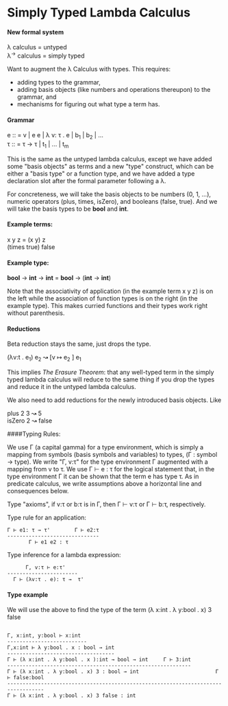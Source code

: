 # Simply Typed Lambda Calculus

#### New formal system

λ calculus = untyped<br>
λ<sup>→</sup> calculus = simply typed 

Want to augment the λ Calculus with types.
This requires:
 * adding types to the grammar,
 * adding basis objects (like numbers and operations thereupon) to the grammar, and
 * mechanisms for figuring out what type a term has.

#### Grammar
e :: = v | e e | λ v: τ . e | b<sub>1</sub> | b<sub>2</sub> | ...<br>
τ :: = τ → τ | t<sub>1</sub> | ... | t<sub>m</sub>

This is the same as the untyped lambda calculus, except we have added some "basis objects" as terms and a new "type" construct, which can be either a "basis type" or a function type, and we have added a type declaration slot after the formal parameter following a λ.

For concreteness, we will take the basis objects to be numbers (0, 1, ...), numeric operators (plus, times, isZero), and booleans (false, true). And we will take the basis types to be **bool** and **int**.

#### Example terms:
x y z = (x y) z<br>
(times true) false

#### Example type:
**bool** → **int** → **int** = **bool** → (**int** → **int**)

Note that the associativity of application (in the example term x y z) is on the left while the association of function types is on the right (in the example type). This makes curried functions and their types work right without parenthesis.

#### Reductions
Beta reduction stays the same, just drops the type.

(λv:t . e<sub>1</sub>) e<sub>2</sub> ↝ [v ↦ e<sub>2</sub> ] e<sub>1</sub>

This implies *The Erasure Theorem*: that any well-typed term in the simply typed lambda calculus will reduce to the same thing if you drop the types and reduce it in the untyped lambda calculus.

We also need to add reductions for the newly introduced basis objects. Like

plus 2 3 ↝ 5<br>
isZero 2 ↝ false

####Typing Rules:

We use Γ (a capital gamma) for a type environment, which is simply a mapping from symbols (basis symbols and variables) to types, (Γ : symbol → type). We write "Γ, v:τ" for the type environment Γ augmented with a mapping from v to τ. We use Γ ⊢ e : τ for the logical statement that, in the type environment Γ it can be shown that the term e has type τ. As in predicate calculus, we write assumptions above a horizontal line and consequences below.

Type "axioms", if v:τ or b:τ is in Γ, then Γ ⊢ v:τ or  Γ ⊢ b:τ, respectively.

Type rule for an application:
````
Γ ⊢ e1: τ → τ'        Γ ⊢ e2:τ
------------------------------
       Γ ⊢ e1 e2 : τ
````

Type inference for a lambda expression:
````
      Γ, v:τ ⊢ e:τ'
-----------------------
  Γ ⊢ (λv:τ . e): τ →  τ'
````

#### Type example
We will use the above to find the type of the term (λ x:int . λ y:bool . x) 3 false
````

Γ, x:int, y:bool ⊢ x:int
--------------------------
Γ,x:int ⊢ λ y:bool . x : bool → int
-----------------------------------
Γ ⊢ (λ x:int . λ y:bool . x ):int → bool → int     Γ ⊢ 3:int
------------------------------------------------------------
Γ ⊢ (λ x:int . λ y:bool . x) 3 : bool → int                         Γ ⊢ false:bool
----------------------------------------------------------------------------------
Γ ⊢ (λ x:int . λ y:bool . x) 3 false : int
````
